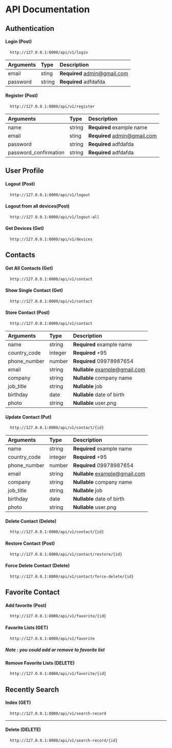 # API Documentation
## Authentication
#### Login (Post)

```http
  http://127.0.0.1:8000/api/v1/login
```

| Arguments | Type   | Description                  |
| :-------- | :----- | :--------------------------- |
| email     | sting  | **Required** admin@gmail.com |
| password  | string | **Required** adfdafda        |

#### Register (Post)

```http
  http://127.0.0.1:8000/api/v1/register
```

| Arguments             | Type   | Description                  |
| :-------------------- | :----- | :--------------------------- |
| name                  | string | **Required** example name    |
| email                 | sting  | **Required** admin@gmail.com |
| password              | string | **Required** adfdafda        |
| password_confirmation | string | **Required** adfdafda        |

## User Profile

#### Logout (Post)

```http
  http://127.0.0.1:8000/api/v1/logout
```

#### Logout from all devices(Post)

```http
  http://127.0.0.1:8000/api/v1/logout-all
```

#### Get Devices (Get)

```http
  http://127.0.0.1:8000/api/v1/devices
```

## Contacts

#### Get All Contacts (Get)

```http
  http://127.0.0.1:8000/api/v1/contact
```


#### Show Single Contact (Get)

```http
  http://127.0.0.1:8000/api/v1/contact
```

#### Store Contact (Post)

```http
  http://127.0.0.1:8000/api/v1/contact
```

| Arguments    | Type    | Description                    |
| :----------- | :------ | :----------------------------- |
| name         | string  | **Required** example name      |
| country_code | integer | **Required** +95               |
| phone_number | number  | **Required** 09978987654       |
| email        | string  | **Nullable** example@gmail.com |
| company      | string  | **Nullable** company name      |
| job_title    | string  | **Nullable** job               |
| birthday     | date    | **Nullable** date of birth     |
| photo        | string  | **Nullable** user.png          |

#### Update Contact (Put)

```http
  http://127.0.0.1:8000/api/v1/contact/{id}
```

| Arguments    | Type    | Description                    |
| :----------- | :------ | :----------------------------- |
| name         | string  | **Required** example name      |
| country_code | integer | **Required** +95               |
| phone_number | number  | **Required** 09978987654       |
| email        | string  | **Nullable** example@gmail.com |
| company      | string  | **Nullable** company name      |
| job_title    | string  | **Nullable** job               |
| birthday     | date    | **Nullable** date of birth     |
| photo        | string  | **Nullable** user.png          |


#### Delete Contact (Delete)

```http
  http://127.0.0.1:8000/api/v1/contact/{id}
```

#### Restore Contact (Post)

```http
  http://127.0.0.1:8000/api/v1/contact/restore/{id}
```

#### Force Delete Contact (Delete)

```http
  http://127.0.0.1:8000/api/v1/contact/force-delete/{id}
```

## Favorite Contact

#### Add favorite (Post)

```http
  http://127.0.0.1:8000/api/v1/favorite/{id}
```


#### Favorite Lists (GET)

```http
  http://127.0.0.1:8000/api/v1/favorite
```
##### Note : you could add or remove to favorite list

#### Remove Favorite Lists (DELETE)

```http
  http://127.0.0.1:8000/api/v1/favorite/{id}
```

## Recently Search

#### Index (GET)

```http
  http://127.0.0.1:8000/api/v1/search-record
```

--- 

#### Delete (DELETE)

```http
  http://127.0.0.1:8000/api/v1/search-record/{id}
```
